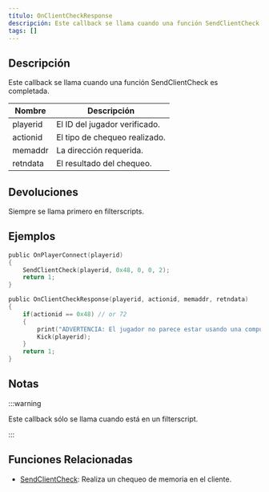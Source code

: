 ```yaml
---
título: OnClientCheckResponse
descripción: Este callback se llama cuando una función SendClientCheck es completada.
tags: []
---
```


## Descripción

Este callback se llama cuando una función SendClientCheck es completada.

| Nombre        | Descripción                       |
| ------------- | --------------------------------- |
| playerid      | El ID del jugador verificado.     |
| actionid      | El tipo de chequeo realizado.     |
| memaddr       | La dirección requerida.           |
| retndata      | El resultado del chequeo.         |

## Devoluciones

Siempre se llama primero en filterscripts.

## Ejemplos

```c
public OnPlayerConnect(playerid)
{
    SendClientCheck(playerid, 0x48, 0, 0, 2);
    return 1;
}

public OnClientCheckResponse(playerid, actionid, memaddr, retndata)
{
    if(actionid == 0x48) // or 72
    {
        print("ADVERTENCIA: El jugador no parece estar usando una computadora normal!");
        Kick(playerid);
    }
    return 1;
}
```

## Notas

:::warning

Este callback sólo se llama cuando está en un filterscript.

:::

## Funciones Relacionadas

- [SendClientCheck](../functions/SendClientCheck): Realiza un chequeo de memoria en el cliente.
